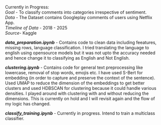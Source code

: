 Currently in Progress: <br>
_Goal_ - To classify comments into categories irrespective of sentiment.<br>
_Data_ - The Dataset contains Googleplay comments of users using Netflix App.<br>
_Timeline of Data_ - 2018 - 2025<br>
_Source_- Kaggle<br>

_**data_preparation.ipynb**_ - Contains code to clean data including feeatures, missing rows, language classification. 
I tried translating the language to english using opensource models but it was not upto the accuracy needed and hence change it to classifying as English and Not English.

_**clustering.ipynb**_ - Contains code for general text preprocessing like lowercase, removal of stop words, emojis etc. 
I have used S-Bert for embedding (in order to capture and preserve the context of the sentence). Used UMAP to reduce the dimension of the embeddings to get better clusters 
and used HDBSCAN for clustering because it could handle various densities. I played around with clustering with and without reducing the dimensions. 
This is currently on hold and I will revisit again and the flow of my logic has changed.<br>

_**classify_training.ipynb**_  - Currently in progress. Intend to train a multiclass classifier.<br>

